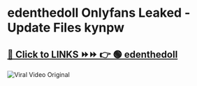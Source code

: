 
 # edenthedoll Onlyfans Leaked - Update Files kynpw

## <h2><a href="https://clipsfans.com/edenthedoll&ref=git">🔗 Click to LINKS ⏩⏩ 👉 🟢 edenthedoll </a></h2>

<a href="https://clipsfans.com/edenthedoll&ref=git" rel="nofollow" data-target="animated-image.originalLink"><img src="https://i.ibb.co.com/xMMVF88/686577567.gif" alt="Viral Video Original" style="max-width: 100%; display: inline-block;" data-target="animated-image.originalImage"></a>

